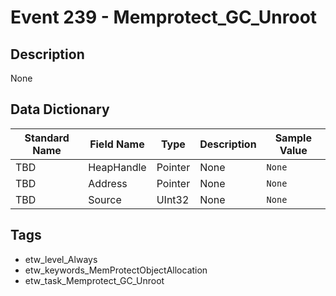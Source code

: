 # Event 239 - Memprotect_GC_Unroot

## Description
None

## Data Dictionary
|Standard Name|Field Name|Type|Description|Sample Value|
|---|---|---|---|---|
|TBD|HeapHandle|Pointer|None|`None`|
|TBD|Address|Pointer|None|`None`|
|TBD|Source|UInt32|None|`None`|

## Tags
* etw_level_Always
* etw_keywords_MemProtectObjectAllocation
* etw_task_Memprotect_GC_Unroot